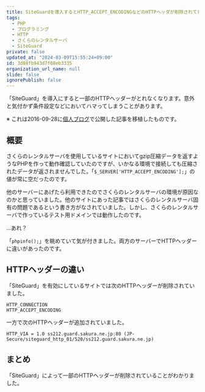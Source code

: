 ```yaml
---
title: SiteGuardを導入するとHTTP_ACCEPT_ENCODINGなどのHTTPヘッダが削除されてしまう件
tags:
  - PHP
  - プログラミング
  - HTTP
  - さくらのレンタルサーバ
  - SiteGuard
private: false
updated_at: "2024-03-09T15:55:24+09:00"
id: 3d88fb943d7f08eb3335
organization_url_name: null
slide: false
ignorePublish: false
---
```


「SiteGuard」を導入にすると一部のHTTPヘッダーがとれなくなります。意外と気付かず条件設定などにおいてハマってしまうことがあります。

※ これは2016-09-28に[個人ブログ](https://bicstone.me)で公開した記事を移植したものです。

## 概要

さくらのレンタルサーバを使用しているサイトにおいてgzip圧縮データを返すようなPHPを作って動作確認していたのですが、いかなる環境で接続しても圧縮されたデータが返されませんでした。「`$_SERVER['HTTP_ACCEPT_ENCODING'];`」の値が常に空だったのです。

他のサーバーにあげたら利用できたのでさくらのレンタルサーバの環境が原因なのかと思っていました。他のサイトにあった記事ではさくらのレンタルサーバ固有の問題であるという書き方がなされていました。しかし、さくらのレンタルサーバで作っているテスト用ドメインでは動作したのです。

…あれ？

「`phpinfo();`」を眺めていて気が付きました。両方のサーバーでHTTPヘッダーに違いがあったのです。

## HTTPヘッダーの違い

「SiteGuard」を有効にしているサイトでは次のHTTPヘッダーが削除されていました。

```plan
HTTP_CONNECTION
HTTP_ACCEPT_ENCODING
```

一方で次のHTTPヘッダーが追加されていました。

```plain
HTTP_VIA = 1.0 ss212.guard.sakura.ne.jp:80 (JP-Secure/siteguard_http_01/520/ss212.guard.sakura.ne.jp)
```

## まとめ

「SiteGuard」によって一部のHTTPヘッダーが削除されていることがわかりました。
